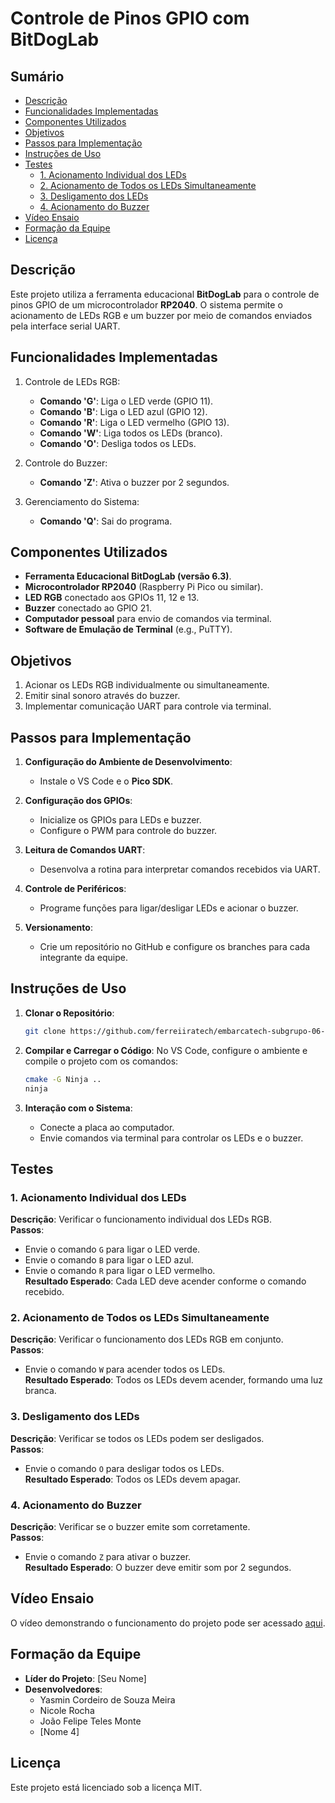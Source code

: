 # Controle de Pinos GPIO com BitDogLab

## Sumário
- [Descrição](#descrição)
- [Funcionalidades Implementadas](#funcionalidades-implementadas)
- [Componentes Utilizados](#componentes-utilizados)
- [Objetivos](#objetivos)
- [Passos para Implementação](#passos-para-implementação)
- [Instruções de Uso](#instruções-de-uso)
- [Testes](#testes)
  - [1. Acionamento Individual dos LEDs](#1-acionamento-individual-dos-leds)
  - [2. Acionamento de Todos os LEDs Simultaneamente](#2-acionamento-de-todos-os-leds-simultaneamente)
  - [3. Desligamento dos LEDs](#3-desligamento-dos-leds)
  - [4. Acionamento do Buzzer](#4-acionamento-do-buzzer)
- [Vídeo Ensaio](#vídeo-ensaio)
- [Formação da Equipe](#formação-da-equipe)
- [Licença](#licença)


## Descrição

Este projeto utiliza a ferramenta educacional **BitDogLab** para o controle de pinos GPIO de um microcontrolador **RP2040**. O sistema permite o acionamento de LEDs RGB e um buzzer por meio de comandos enviados pela interface serial UART.

## Funcionalidades Implementadas

1. Controle de LEDs RGB:
   - **Comando 'G'**: Liga o LED verde (GPIO 11).
   - **Comando 'B'**: Liga o LED azul (GPIO 12).
   - **Comando 'R'**: Liga o LED vermelho (GPIO 13).
   - **Comando 'W'**: Liga todos os LEDs (branco).
   - **Comando 'O'**: Desliga todos os LEDs.

2. Controle do Buzzer:
   - **Comando 'Z'**: Ativa o buzzer por 2 segundos.

3. Gerenciamento do Sistema:
   - **Comando 'Q'**: Sai do programa.

## Componentes Utilizados

- **Ferramenta Educacional BitDogLab (versão 6.3)**.
- **Microcontrolador RP2040** (Raspberry Pi Pico ou similar).
- **LED RGB** conectado aos GPIOs 11, 12 e 13.
- **Buzzer** conectado ao GPIO 21.
- **Computador pessoal** para envio de comandos via terminal.
- **Software de Emulação de Terminal** (e.g., PuTTY).


## Objetivos

1. Acionar os LEDs RGB individualmente ou simultaneamente.
2. Emitir sinal sonoro através do buzzer.
3. Implementar comunicação UART para controle via terminal.

## Passos para Implementação

1. **Configuração do Ambiente de Desenvolvimento**:
   - Instale o VS Code e o **Pico SDK**.

2. **Configuração dos GPIOs**:
   - Inicialize os GPIOs para LEDs e buzzer.
   - Configure o PWM para controle do buzzer.

3. **Leitura de Comandos UART**:
   - Desenvolva a rotina para interpretar comandos recebidos via UART.

4. **Controle de Periféricos**:
   - Programe funções para ligar/desligar LEDs e acionar o buzzer.

5. **Versionamento**:
   - Crie um repositório no GitHub e configure os branches para cada integrante da equipe.

## Instruções de Uso

1. **Clonar o Repositório**:
   ```bash
   git clone https://github.com/ferreiiratech/embarcatech-subgrupo-06-u4-microcontroladores-atividade-2.git
   ```

2. **Compilar e Carregar o Código**:
   No VS Code, configure o ambiente e compile o projeto com os comandos:
     ```bash
     cmake -G Ninja ..
     ninja
     ```

3. **Interação com o Sistema**:
   - Conecte a placa ao computador.
   - Envie comandos via terminal para controlar os LEDs e o buzzer.

## Testes

### 1. Acionamento Individual dos LEDs

**Descrição**: Verificar o funcionamento individual dos LEDs RGB.  
**Passos**:  
- Envie o comando `G` para ligar o LED verde.  
- Envie o comando `B` para ligar o LED azul.  
- Envie o comando `R` para ligar o LED vermelho.  
**Resultado Esperado**: Cada LED deve acender conforme o comando recebido.

### 2. Acionamento de Todos os LEDs Simultaneamente

**Descrição**: Verificar o funcionamento dos LEDs RGB em conjunto.  
**Passos**:  
- Envie o comando `W` para acender todos os LEDs.  
**Resultado Esperado**: Todos os LEDs devem acender, formando uma luz branca.

### 3. Desligamento dos LEDs

**Descrição**: Verificar se todos os LEDs podem ser desligados.  
**Passos**:  
- Envie o comando `O` para desligar todos os LEDs.  
**Resultado Esperado**: Todos os LEDs devem apagar.

### 4. Acionamento do Buzzer

**Descrição**: Verificar se o buzzer emite som corretamente.  
**Passos**:  
- Envie o comando `Z` para ativar o buzzer.  
**Resultado Esperado**: O buzzer deve emitir som por 2 segundos.

## Vídeo Ensaio

O vídeo demonstrando o funcionamento do projeto pode ser acessado [aqui]().

## Formação da Equipe

- **Líder do Projeto**: [Seu Nome]  
- **Desenvolvedores**:  
  - Yasmin Cordeiro de Souza Meira
  - Nicole Rocha
  - João Felipe Teles Monte
  - [Nome 4]  


## Licença

Este projeto está licenciado sob a licença MIT.

